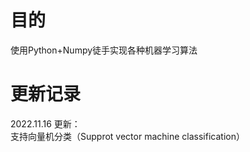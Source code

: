 # 目的
使用Python+Numpy徒手实现各种机器学习算法

# 更新记录
2022.11.16 更新：\
支持向量机分类（Supprot vector machine classification）
